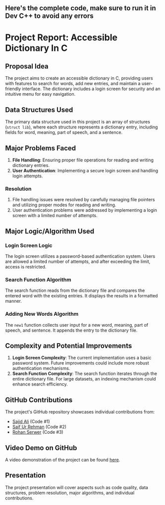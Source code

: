 ## Here's the complete code, make sure to run it in Dev C++ to avoid any errors
# Project Report: Accessible Dictionary In C

## Proposal Idea

The project aims to create an accessible dictionary in C, providing users with features to search for words, add new entries, and maintain a user-friendly interface. The dictionary includes a login screen for security and an intuitive menu for easy navigation.

## Data Structures Used

The primary data structure used in this project is an array of structures (`struct lib`), where each structure represents a dictionary entry, including fields for word, meaning, part of speech, and a sentence.

## Major Problems Faced

1. **File Handling**: Ensuring proper file operations for reading and writing dictionary entries.
2. **User Authentication**: Implementing a secure login screen and handling login attempts.

### Resolution

1. File handling issues were resolved by carefully managing file pointers and utilizing proper modes for reading and writing.
2. User authentication problems were addressed by implementing a login screen with a limited number of attempts.

## Major Logic/Algorithm Used

### Login Screen Logic

The login screen utilizes a password-based authentication system. Users are allowed a limited number of attempts, and after exceeding the limit, access is restricted.

### Search Function Algorithm

The search function reads from the dictionary file and compares the entered word with the existing entries. It displays the results in a formatted manner.

### Adding New Words Algorithm

The `new1` function collects user input for a new word, meaning, part of speech, and sentence. It appends the entry to the dictionary file.

## Complexity and Potential Improvements

1. **Login Screen Complexity**: The current implementation uses a basic password system. Future improvements could include more robust authentication mechanisms.
2. **Search Function Complexity**: The search function iterates through the entire dictionary file. For large datasets, an indexing mechanism could enhance search efficiency.

## GitHub Contributions

The project's GitHub repository showcases individual contributions from:
- [Sajid Ali](https://github.com/NUCES-Khi/pfproject-team-bombastic/blob/main/Final%20Project/Parts/Code%231.c) (Code #1)
- [Saif Ur Rehman](https://github.com/NUCES-Khi/pfproject-team-bombastic/blob/main/Final%20Project/Parts/Code%232.c) (Code #2)
- [Rohan Serwer](https://github.com/NUCES-Khi/pfproject-team-bombastic/blob/main/Final%20Project/Parts/Code%233.c) (Code #3)

## Video Demo on GitHub

A video demonstration of the project can be found [here](#).

## Presentation

The project presentation will cover aspects such as code quality, data structures, problem resolution, major algorithms, and individual contributions.

